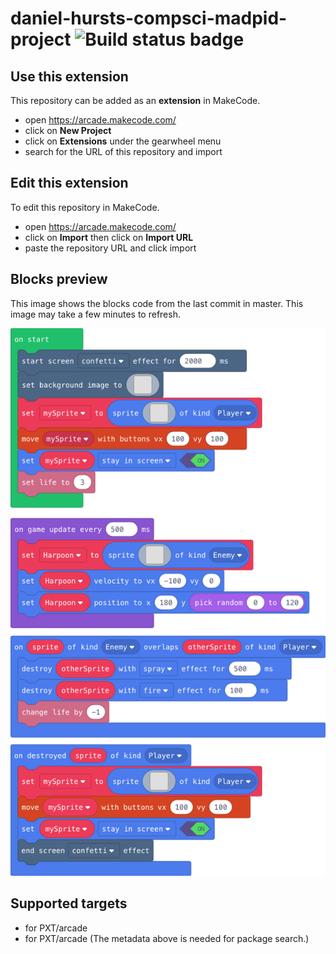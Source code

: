 # daniel-hursts-compsci-madpid-project ![Build status badge](https://github.com/danielhurst007/daniel-hursts-compsci-madpid-project/workflows/MakeCode/badge.svg)



## Use this extension

This repository can be added as an **extension** in MakeCode.

* open https://arcade.makecode.com/
* click on **New Project**
* click on **Extensions** under the gearwheel menu
* search for the URL of this repository and import

## Edit this extension

To edit this repository in MakeCode.

* open https://arcade.makecode.com/
* click on **Import** then click on **Import URL**
* paste the repository URL and click import

## Blocks preview

This image shows the blocks code from the last commit in master.
This image may take a few minutes to refresh.

![A rendered view of the blocks](https://github.com/danielhurst007/daniel-hursts-compsci-madpid-project/raw/master/.makecode/blocks.png)

## Supported targets

* for PXT/arcade
* for PXT/arcade
(The metadata above is needed for package search.)

